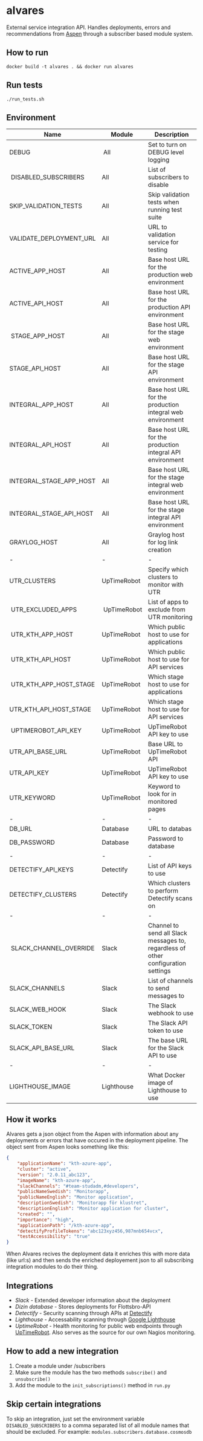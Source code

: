 # alvares

External service integration API. Handles deployments, errors and recommendations from [Aspen](https://github.com/KTH/aspen) through a subscriber based module system.

## How to run

`docker build -t alvares . && docker run alvares`

## Run tests

`./run_tests.sh`

## Environment

| Name | Module | Description|
|------|--------|------------|
| DEBUG | All | Set to turn on DEBUG level logging |
| DISABLED_SUBSCRIBERS | All | List of subscribers to disable |
| SKIP_VALIDATION_TESTS | All | Skip validation tests when running test suite |
| VALIDATE_DEPLOYMENT_URL | All | URL to validation service for testing |
| ACTIVE_APP_HOST | All | Base host URL for the production web environment |
| ACTIVE_API_HOST | All | Base host URL for the production API environment |
| STAGE_APP_HOST | All | Base host URL for the stage web environment |
| STAGE_API_HOST | All | Base host URL for the stage API environment |
| INTEGRAL_APP_HOST | All | Base host URL for the production integral web environment |
| INTEGRAL_API_HOST | All | Base host URL for the production integral API environment |
| INTEGRAL_STAGE_APP_HOST | All | Base host URL for the stage integral web environment |
| INTEGRAL_STAGE_API_HOST | All | Base host URL for the stage integral API environment |
| GRAYLOG_HOST | All | Graylog host for log link creation |
| - | - | - |
| UTR_CLUSTERS | UpTimeRobot | Specify which clusters to monitor with UTR |
| UTR_EXCLUDED_APPS | UpTimeRobot | List of apps to exclude from UTR monitoring |
| UTR_KTH_APP_HOST | UpTimeRobot | Which public host to use for applications |
| UTR_KTH_API_HOST | UpTimeRobot | Which public host to use for API services |
| UTR_KTH_APP_HOST_STAGE | UpTimeRobot | Which stage host to use for applications |
| UTR_KTH_API_HOST_STAGE | UpTimeRobot | Which stage host to use for API services |
| UPTIMEROBOT_API_KEY | UpTimeRobot | UpTimeRobot API key to use |
| UTR_API_BASE_URL | UpTimeRobot | Base URL to UpTimeRobot API |
| UTR_API_KEY | UpTimeRobot | UpTimeRobot API key to use |
| UTR_KEYWORD | UpTimeRobot | Keyword to look for in monitored pages |
| - | - | - |
| DB_URL | Database | URL to databas |
| DB_PASSWORD | Database | Password to database |
| - | - | - |
| DETECTIFY_API_KEYS | Detectify | List of API keys to use |
| DETECTIFY_CLUSTERS | Detectify | Which clusters to perform Detectify scans on |
| - | - | - |
| SLACK_CHANNEL_OVERRIDE | Slack | Channel to send all Slack messages to, regardless of other configuration settings |
| SLACK_CHANNELS | Slack | List of channels to send messages to |
| SLACK_WEB_HOOK | Slack | The Slack webhook to use |
| SLACK_TOKEN | Slack | The Slack API token to use |
| SLACK_API_BASE_URL | Slack | The base URL for the Slack API to use |
| - | - | - |
| LIGHTHOUSE_IMAGE | Lighthouse | What Docker image of Lighthouse to use |

## How it works

Alvares gets a json object from the Aspen with information about any deployments or errors that have occured in the deployment pipeline. The object sent from Aspen looks something like this:

```json
{
    "applicationName": "kth-azure-app",
    "cluster": "active",
    "version": "2.0.11_abc123",
    "imageName": "kth-azure-app",
    "slackChannels": "#team-studadm,#developers",
    "publicNameSwedish": "Monitorapp",
    "publicNameEnglish": "Monitor application",
    "descriptionSwedish": "Monitorapp för klustret",
    "descriptionEnglish": "Monitor application for cluster",
    "created": "",
    "importance": "high",
    "applicationPath": "/kth-azure-app",
    "detectifyProfileTokens": "abc123xyz456,987mnb654vcx",
    "testAccessibility": "true"
}
```

When Alvares recives the deployment data it enriches this with more data
(like url:s) and then sends the enriched deployement json to all subscribing integration modules to do their thing.

## Integrations

- *Slack* - Extended developer information about the deployment
- *Dizin database* - Stores deployments for Flottsbro-API
- *Detectify* - Security scanning through APIs at [Detectify](https://detectify.com)
- *Lighthouse* - Accessability scanning through [Google Lighthouse](https://github.com/GoogleChrome/lighthouse)
- *UptimeRobot* - Health monitoring for public web endpoints through [UpTimeRobot](https://uptimerobot.com). Also serves as the source for our own Nagios monitoring.

## How to add a new integration

1) Create a module under /subscribers
2) Make sure the module has the two methods `subscribe()` and `unsubscribe()`
3) Add the module to the `init_subscriptions()` method in `run.py`

## Skip certain integrations

To skip an integration, just set the environment variable `DISABLED_SUBSCRIBERS` to a comma
separated list of all module names that should be excluded. For example:
`modules.subscribers.database.cosmosdb`
